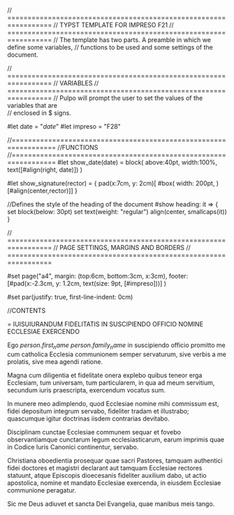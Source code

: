// =================================================================
// TYPST TEMPLATE FOR IMPRESO F21
// =================================================================
// The template has two parts. A preamble in which we define some variables, 
// functions to be used and some settings of the document.

// =================================================================
// VARIABLES
// =================================================================
// Pulpo will prompt the user to set the values of the variables that are      
// enclosed in $ signs.


#let date = "$date$"
#let impreso = "F28"

//=================================================================
//FUNCTIONS 
//=================================================================
#let show_date(date) = block(
  above:40pt,
  width:100%,
  text([#align(right, date)])
)

#let show_signature(rector) = { 
pad(x:7cm, y: 2cm)[
#box(
  width: 200pt,
)[#align(center,rector)]]
}

//Defines the style of the heading of the document
#show heading: it => {
  set block(below: 30pt)
  set text(weight: "regular")
  align(center, smallcaps(it))
}

// =================================================================
// PAGE SETTINGS, MARGINS AND BORDERS
// =================================================================

#set page("a4",
margin: (top:6cm, bottom:3cm, x:3cm),
footer: [#pad(x:-2.3cm, y: 1.2cm, text(size: 9pt, [#impreso]))]
)

#set par(justify: true, first-line-indent: 0cm)


//CONTENTS

= IUISUIURANDUM FIDELITATIS IN SUSCIPIENDO OFFICIO NOMINE ECCLESIAE EXERCENDO

        
Ego $person.first_name$ $person.family_name$ in suscipiendo officio promitto me cum catholica Ecclesia communionem semper servaturum, sive verbis a me prolatis, sive mea agendi ratione.

Magna cum diligentia et fidelitate onera explebo quibus teneor erga Ecclesiam, tum universam, tum particularem, in qua ad meum servitium, secundum iuris praescripta, exercendum vocatus sum.

In munere meo adimplendo, quod Ecclesiae nomine mihi commissum est, fidei depositum integrum servabo, fideliter tradam et illustrabo; quascumque igitur doctrinas iisdem contrarias devitabo.

Disciplinam cunctae Ecclesiae communem sequar et fovebo observantiamque cunctarum legum ecclesiasticarum, earum imprimis quae in Codice Iuris Canonici continentur, servabo.

Christiana oboedientia prosequar quae sacri Pastores, tamquam authentici fidei doctores et magistri declarant aut tamquam Ecclesiae rectores statuunt, atque Episcopis dioecesanis fideliter auxilium dabo, ut actio apostolica, nomine et mandato Ecclesiae exercenda, in eiusdem Ecclesiae communione peragatur.

Sic me Deus adiuvet et sancta Dei Evangelia, quae manibus meis tango.
